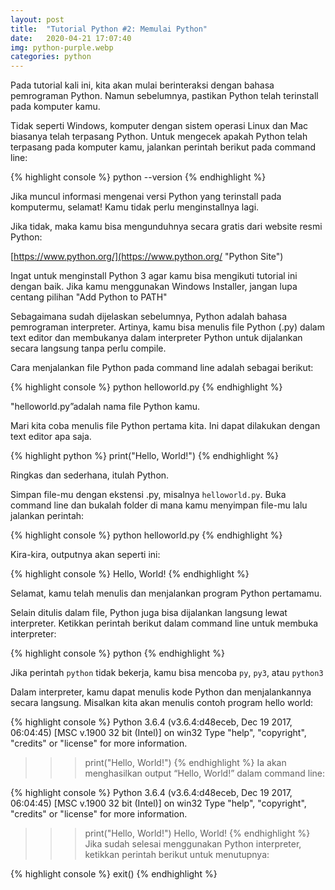 ```yaml
---
layout: post
title:  "Tutorial Python #2: Memulai Python"
date:   2020-04-21 17:07:40
img: python-purple.webp
categories: python
---
```

Pada tutorial kali ini, kita akan mulai berinteraksi dengan bahasa pemrograman Python.
 Namun sebelumnya, pastikan Python telah terinstall pada komputer kamu.

Tidak seperti Windows, komputer dengan sistem operasi Linux dan Mac biasanya telah terpasang Python.
 Untuk mengecek apakah Python telah terpasang pada komputer kamu, jalankan perintah berikut pada command line:

{% highlight console %}
python --version
{% endhighlight %}

Jika muncul informasi mengenai versi Python yang terinstall pada komputermu, selamat!
 Kamu tidak perlu menginstallnya lagi.

Jika tidak, maka kamu bisa mengunduhnya secara gratis dari website resmi Python:

[https://www.python.org/](https://www.python.org/ "Python Site")
<div class="alert">Ingat untuk menginstall Python 3 agar kamu bisa mengikuti tutorial ini dengan baik. Jika kamu menggunakan Windows Installer, jangan lupa centang pilihan "Add Python to PATH"</div>

Sebagaimana sudah dijelaskan sebelumnya, Python adalah bahasa pemrograman interpreter.
 Artinya, kamu bisa menulis file Python (.py) dalam text editor dan membukanya dalam interpreter Python untuk dijalankan secara langsung tanpa perlu compile.

Cara menjalankan file Python pada command line adalah sebagai berikut:

{% highlight console %}
python helloworld.py
{% endhighlight %}

<div class="alert">"helloworld.py”adalah nama file Python kamu.</div>

Mari kita coba menulis file Python pertama kita. Ini dapat dilakukan dengan text editor apa saja.

{% highlight python %}
print("Hello, World!")
{% endhighlight %}

Ringkas dan sederhana, itulah Python.

Simpan file-mu dengan ekstensi .py, misalnya `helloworld.py`.
 Buka command line dan bukalah folder di mana kamu menyimpan file-mu lalu jalankan perintah: 

{% highlight console %}
python helloworld.py
{% endhighlight %}

Kira-kira, outputnya akan seperti ini: 

{% highlight console %}
Hello, World!
{% endhighlight %}

Selamat, kamu telah menulis dan menjalankan program Python pertamamu.

Selain ditulis dalam file, Python juga bisa dijalankan langsung lewat interpreter.
 Ketikkan perintah berikut dalam command line untuk membuka interpreter:

{% highlight console %}
python
{% endhighlight %}

Jika perintah `python` tidak bekerja, kamu bisa mencoba `py`, `py3`, atau `python3`

Dalam interpreter, kamu dapat menulis kode Python dan menjalankannya secara langsung.
 Misalkan kita akan menulis contoh program hello world:

{% highlight console %}
Python 3.6.4 (v3.6.4:d48eceb, Dec 19 2017, 06:04:45) [MSC v.1900 32 bit (Intel)] on win32
Type "help", "copyright", "credits" or "license" for more information.
>>> print("Hello, World!")
{% endhighlight %}
Ia akan menghasilkan output “Hello, World!” dalam command line:

{% highlight console %}
Python 3.6.4 (v3.6.4:d48eceb, Dec 19 2017, 06:04:45) [MSC v.1900 32 bit (Intel)] on win32
Type "help", "copyright", "credits" or "license" for more information.
>>> print("Hello, World!")
Hello, World!
{% endhighlight %}
Jika sudah selesai menggunakan Python interpreter, ketikkan perintah berikut untuk menutupnya:

{% highlight console %}
exit()
{% endhighlight %}